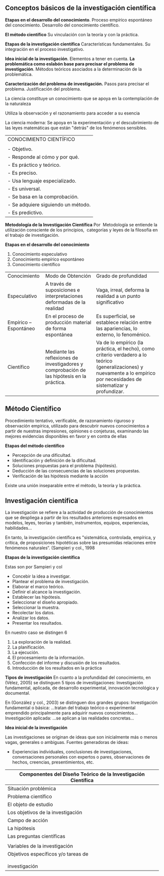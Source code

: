 

## Conceptos básicos de la investigación científica

**Etapas en el desarrollo del conocimiento**. 
	Proceso empírico espontáneo del conocimiento. 
	Desarrollo del conocimiento científico.

**El método científico**
	Su vinculación con la teoría y con la práctica.

**Etapas de la investigación científica**
	Características fundamentales.
	Su  integración en el proceso investigativo.

**Idea inicial de la investigación**. Elementos a tener en cuenta.
**La problemática como eslabón base para precisar el problema  de investigación**. 
	Métodos teóricos asociados a la determinación de  la problemática. 

**Caracterización del problema de investigación.**
	Pasos para precisar el problema. 
	Justificación del problema.


La ciencia constituye un conocimiento que se apoya en la contemplación de la naturaleza

Utiliza la observación y el razonamiento para acceder a su esencia

La ciencia moderna: Se apoya en la experimentación y el descubrimiento de las leyes matemáticas que están "detrás" de los fenómenos sensibles.

|   |
|---|
|CONOCIMIENTO CIENTÍFICO|
||
|- Objetivo.|
|- Responde al cómo y por qué.|
|- Es práctico y teórico.|
|- Es preciso.|
|- Usa lenguaje especializado.|
|- Es universal.|
|- Se basa en la comprobación.|
|- Se adquiere siguiendo un método.|
|- Es predictivo.|




**Metodología de la Investigación Científica**
Por  Metodología se entiende la utilización consciente de los principios,  categorías y leyes de la filosofía en el trabajo de investigación.

**Etapas en el desarrollo del conocimiento**
1. Conocimiento especulativo
2. Conocimiento empírico espontáneo
3. Conocimiento científico


|   |   |   |
|---|---|---|
|Conocimiento|Modo de Obtención|Grado de profundidad|
|Especulativo|A través de suposiciones e interpretaciones deformadas de la realidad|Vaga, irreal, deforma la realidad a un punto significativo|
|Empírico – Espontáneo|En el proceso de producción material de forma espontánea|Es superficial, se establece relación entre las apariencias, lo externo, lo fenoménico.|
|Científico|Mediante las reflexiones de investigadores y comprobación de las hipótesis en la práctica.|Va de lo empírico (la práctica, el hecho), como criterio verdadero a lo teórico (generalizaciones) y nuevamente a lo empírico por necesidades de sistematizar y profundizar.|

## Método Científico

Procedimiento tentativo, verificable, de razonamiento riguroso y observación empírica, utilizado para descubrir nuevos conocimientos a partir de nuestras impresiones, opiniones o conjeturas, examinando las mejores evidencias disponibles en favor y en contra de ellas

**Etapas del método científico**
- Percepción de una dificultad.
- Identificación y definición de la dificultad.
- Soluciones propuestas para el problema (hipótesis).
- Deducción de las consecuencias de las soluciones propuestas.
- Verificación de las hipótesis mediante la acción


Existe una unión inseparable entre el método, la teoría y la práctica.


## Investigación científica

La investigación se refiere a la actividad de producción de conocimientos que se despliega a partir de los resultados anteriores expresados en modelos, leyes, teorías y también, instrumentos, equipos, experiencias, habilidades...

En tanto, la investigación científica es "sistemática, controlada, empírica, y crítica, de proposiciones hipotéticas sobre las presumidas relaciones entre fenómenos naturales“. (Sampieri y col., 1998


**Etapas de la investigación científica**

Estas son por Sampieri y col
- Concebir la idea a investigar.
- Plantear el problema de investigación.
- Elaborar el marco teórico.
- Definir el alcance la investigación.
- Establecer las hipótesis.
- Seleccionar el diseño apropiado.
- Seleccionar la muestra.
- Recolectar los datos.
- Analizar los datos.
- Presentar los resultados.

En nuestro caso se distingen 6
1. La exploración de la realidad.
2. La planificación.
3. La ejecución.
4. El procesamiento de la información.
5. Confección del informe y discusión de los resultados.
6. Introducción de los resultados en la práctica


**Tipos de investigación**
En cuanto a la profundidad del conocimiento, en (Vélez, 2005) se distinguen 5 tipos de investigaciones:
Investigación fundamental, aplicada, de desarrollo experimental, innovación tecnológica y documental.

En (González y col., 2003) se distinguen dos grandes grupos:
Investigación fundamental o básica: …tratan del trabajo teórico o experimental emprendido principalmente para adquirir nuevos conocimientos…
Investigación aplicada: …se aplican a las realidades concretas…


**Idea inicial de la investigación**

Las investigaciones se originan de ideas que son inicialmente más o menos vagas, generales o ambiguas.
Fuentes generadoras de ideas: 
- Experiencias individuales, conclusiones de investigaciones, conversaciones personales con expertos o pares, observaciones de hechos, creencias, presentimientos, etc.


| Componentes del Diseño Teórico de la Investigación Científica  |
|---|
|Situación problémica|
|Problema científico|
|El objeto de estudio|
|Los objetivos de la investigación|
|Campo de acción|
|La hipótesis|
|Las preguntas científicas|
||
|Variables de la investigación|
|Objetivos específicos y/o tareas de<br><br>investigación|




